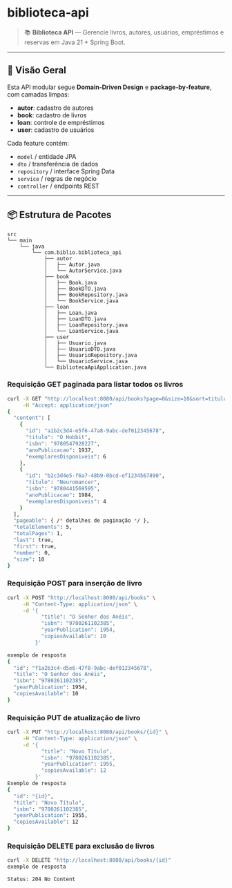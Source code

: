 # biblioteca‑api

> 📚 **Biblioteca API** — Gerencie livros, autores, usuários, empréstimos e reservas em Java 21 + Spring Boot.

---

## 🎯 Visão Geral

Esta API modular segue **Domain‑Driven Design** e **package‑by‑feature**, com camadas limpas:

- **autor**: cadastro de autores  
- **book**: cadastro de livros  
- **loan**: controle de empréstimos  
- **user**: cadastro de usuários  

Cada feature contém:
- `model` / entidade JPA  
- `dto` / transferência de dados  
- `repository` / interface Spring Data  
- `service` / regras de negócio  
- `controller` / endpoints REST  

---

## 📦 Estrutura de Pacotes

```text
src
└── main
    └── java
        └── com.biblio.biblioteca_api
            ├── autor
            │   ├── Autor.java
            │   └── AutorService.java
            ├── book
            │   ├── Book.java
            │   ├── BookDTO.java
            │   ├── BookRepository.java
            │   └── BookService.java
            ├── loan
            │   ├── Loan.java
            │   ├── LoanDTO.java
            │   ├── LoanRepository.java
            │   └── LoanService.java
            ├── user
            │   ├── Usuario.java
            │   ├── UsuarioDTO.java
            │   ├── UsuarioRepository.java
            │   └── UsuarioService.java
            └── BibliotecaApiApplication.java

```

### Requisição GET paginada para listar todos os livros

```bash
curl -X GET "http://localhost:8080/api/books?page=0&size=10&sort=titulo,asc" \
     -H "Accept: application/json"
{
  "content": [
    {
      "id": "a1b2c3d4-e5f6-47a8-9abc-def012345678",
      "titulo": "O Hobbit",
      "isbn": "9780547928227",
      "anoPublicacao": 1937,
      "exemplaresDisponiveis": 6
    },
    {
      "id": "b2c3d4e5-f6a7-48b9-0bcd-ef1234567890",
      "titulo": "Neuromancer",
      "isbn": "9780441569595",
      "anoPublicacao": 1984,
      "exemplaresDisponiveis": 4
    }
  ],
  "pageable": { /* detalhes de paginação */ },
  "totalElements": 5,
  "totalPages": 1,
  "last": true,
  "first": true,
  "number": 0,
  "size": 10
}
```
### Requisição POST para inserção de livro

```bash
curl -X POST "http://localhost:8080/api/books" \
     -H "Content-Type: application/json" \
     -d '{
           "title": "O Senhor dos Anéis",
           "isbn": "9780261102385",
           "yearPublication": 1954,
           "copiesAvailable": 10
         }'

exemplo de resposta
{
  "id": "f1a2b3c4-d5e6-47f8-9abc-def012345678",
  "title": "O Senhor dos Anéis",
  "isbn": "9780261102385",
  "yearPublication": 1954,
  "copiesAvailable": 10
}
```
### Requisição PUT de atualização de livro

```bash
curl -X PUT "http://localhost:8080/api/books/{id}" \
     -H "Content-Type: application/json" \
     -d '{
           "title": "Novo Título",
           "isbn": "9780261102385",
           "yearPublication": 1955,
           "copiesAvailable": 12
         }'
Exemplo de resposta
{
  "id": "{id}",
  "title": "Novo Título",
  "isbn": "9780261102385",
  "yearPublication": 1955,
  "copiesAvailable": 12
}

```
### Requisição DELETE para exclusão de livros
```bash
curl -X DELETE "http://localhost:8080/api/books/{id}"
exemplo de resposta

Status: 204 No Content
